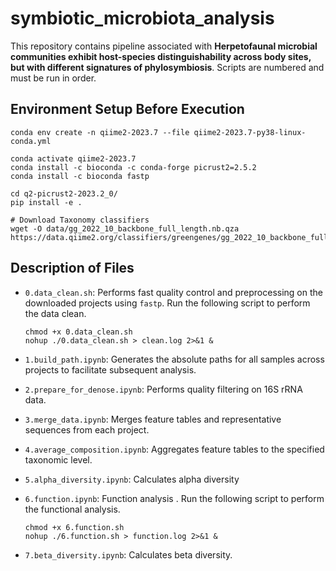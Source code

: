 # symbiotic_microbiota_analysis

This repository contains pipeline associated with **Herpetofaunal microbial communities exhibit host-species distinguishability across body sites, but with different signatures of phylosymbiosis**. Scripts are numbered and must be run in order. 

## Environment Setup Before Execution

```shell
conda env create -n qiime2-2023.7 --file qiime2-2023.7-py38-linux-conda.yml

conda activate qiime2-2023.7
conda install -c bioconda -c conda-forge picrust2=2.5.2
conda install -c bioconda fastp

cd q2-picrust2-2023.2_0/
pip install -e .

# Download Taxonomy classifiers
wget -O data/gg_2022_10_backbone_full_length.nb.qza https://data.qiime2.org/classifiers/greengenes/gg_2022_10_backbone_full_length.nb.qza
```

## Description of Files

- `0.data_clean.sh`: Performs fast quality control and preprocessing on the downloaded projects using `fastp`. Run the following script to perform the data clean.

  ```shell
  chmod +x 0.data_clean.sh
  nohup ./0.data_clean.sh > clean.log 2>&1 &
  ```

- `1.build_path.ipynb`: Generates the absolute paths for all samples across projects to facilitate subsequent analysis.

- `2.prepare_for_denose.ipynb`: Performs quality filtering on 16S rRNA data.

- `3.merge_data.ipynb`: Merges feature tables and representative sequences from each project.

- `4.average_composition.ipynb`:  Aggregates feature tables to the specified taxonomic level.

- `5.alpha_diversity.ipynb`: Calculates alpha diversity

- `6.function.ipynb`: Function analysis . Run the following script to perform the functional analysis.

  ```shell
  chmod +x 6.function.sh
  nohup ./6.function.sh > function.log 2>&1 &
  ```
  
- `7.beta_diversity.ipynb`: Calculates beta diversity.
